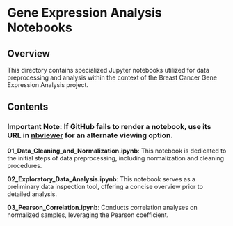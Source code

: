 # Gene Expression Analysis Notebooks

## Overview
This directory contains specialized Jupyter notebooks utilized for data preprocessing and analysis within the context of the Breast Cancer Gene Expression Analysis project.

## Contents

### Important Note: If GitHub fails to render a notebook, use its URL in [nbviewer](https://nbviewer.org/) for an alternate viewing option.

**01_Data_Cleaning_and_Normalization.ipynb**: This notebook is dedicated to the initial steps of data preprocessing, including normalization and cleaning procedures.

**02_Exploratory_Data_Analysis.ipynb**: This notebook serves as a preliminary data inspection tool, offering a concise overview prior to detailed analysis.

**03_Pearson_Correlation.ipynb**: Conducts correlation analyses on normalized samples, leveraging the Pearson coefficient.
